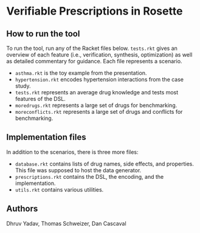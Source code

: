 # Verifiable Prescriptions in Rosette
## How to run the tool
To run the tool, run any of the Racket files below. `tests.rkt` gives an overview of each feature (i.e., verification, synthesis, optimization) as well as detailed commentary for guidance. Each file represents a scenario.
- `asthma.rkt` is the toy example from the presentation.
- `hypertension.rkt` encodes hypertension interactions from the case study.
- `tests.rkt` represents an average drug knowledge and tests most features of the DSL.
- `moredrugs.rkt` represents a large set of drugs for benchmarking.
- `moreconflicts.rkt` represents a large set of drugs and conflicts for benchmarking.

## Implementation files
In addition to the scenarios, there is three more files:
- `database.rkt` contains lists of drug names, side effects, and properties. This file was supposed to host the data generator.
- `prescriptions.rkt` contains the DSL, the encoding, and the implementation.
- `utils.rkt` contains various utilities.


## Authors
Dhruv Yadav, Thomas Schweizer, Dan Cascaval